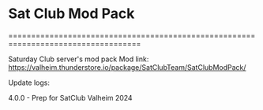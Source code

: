 # Sat Club Mod Pack
===================================================================================

Saturday Club server's mod pack
Mod link: https://valheim.thunderstore.io/package/SatClubTeam/SatClubModPack/

Update logs:

4.0.0 - Prep for SatClub Valheim 2024